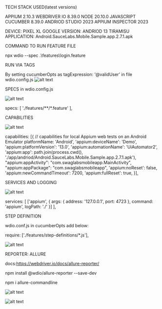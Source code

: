 TECH STACK USED(latest versions)

APPIUM 2.10.3
WEBDRIVER IO 8.39.0
NODE 20.10.0
JAVASCRIPT
CUCUMBER 8.39.0
ANDRIOD STUDIO 2023
APPIUM INSPECTOR 2023

DEVICE: PIXEL XL GOOGLE
VERSION: ANDRIOD 13 TIRAMISU
APPLICATION: Android.SauceLabs.Mobile.Sample.app.2.7.1.apk


COMMAND TO RUN FEATURE FILE

npx wdio --spec .\features\login.feature


RUN VIA TAGS

By setting  cucumberOpts as tagExpression: '@validUser' in file wdio.config.js 
![alt text](image-7.png)


SPECS in wdio.config.js

![alt text](image-6.png)

 specs: [
        './features/**/*.feature'
    ],


CAPABILITIES


![alt text](image-5.png)

 capabilities: [{
        // capabilities for local Appium web tests on an Android Emulator
        platformName: 'Android',
        'appium:deviceName': 'Demo',
        'appium:platformVersion': '13.0',
        'appium:automationName': 'UiAutomator2',
        'appium:app': path.join(process.cwd(), './app/andriod/Android.SauceLabs.Mobile.Sample.app.2.7.1.apk'),
        "appium:appActivity": "com.swaglabsmobileapp.MainActivity",
        "appium:appPackage": "com.swaglabsmobileapp",
        'appium:noReset': false,
        'appium:newCommandTimeout': 7200,
        'appium:fullReset': true,
    }],


SERVICES AND LOGGING

![alt text](image-4.png)

  services: [
        ['appium', {
            args: {
                address: '127.0.0.1',
                port: 4723
            },
            command: 'appium',
            logPath: './'
        }]
    ],


STEP DEFINITION 

wdio.conf.js in cucumberOpts add below:

require: ['./features/step-definitions/*.js'],

![alt text](image-1.png)


REPORTER: ALLURE

docs:https://webdriver.io/docs/allure-reporter/

npm install @wdio/allure-reporter --save-dev

npm i allure-commandline

![alt text](image-2.png)

![alt text](image-3.png)
